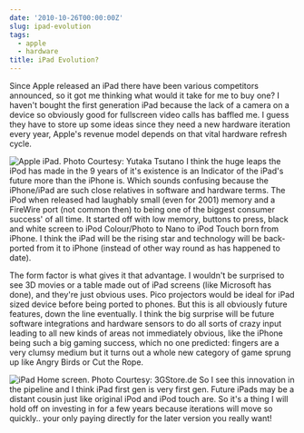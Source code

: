 ```yaml
---
date: '2010-10-26T00:00:00Z'
slug: ipad-evolution
tags:
  - apple
  - hardware
title: iPad Evolution?
---
```


Since Apple released an iPad there have been various competitors announced, so
it got me thinking what would it take for me to buy one? I haven't bought the
first generation iPad because the lack of a camera on a device so obviously good
for fullscreen video calls has baffled me. I guess they have to store up some
ideas since they need a new hardware iteration every year, Apple's revenue model
depends on that vital hardware refresh cycle.

![Apple iPad. Photo Courtesy: Yutaka
Tsutano](http://farm5.static.flickr.com/4020/4498290240_c16ee8e4b3_d.jpg)
I think the huge leaps the iPod has made in the 9 years of it's existence is an
Indicator of the iPad's future more than the iPhone is. Which sounds confusing
because the iPhone/iPad are such close relatives in software and hardware terms.
The iPod when released had laughably small (even for 2001) memory and a FireWire
port (not common then) to being one of the biggest consumer success' of all
time. It started off with low memory, buttons to press, black and white screen
to iPod Colour/Photo to Nano to iPod Touch born from iPhone. I think the iPad
will be the rising star and technology will be back-ported from it to iPhone
(instead of other way round as has happened to date).

The form factor is what gives it that advantage. I wouldn't be surprised to see
3D movies or a table made out of iPad screens (like Microsoft has done), and
they're just obvious uses. Pico projectors would be ideal for iPad sized device
before being ported to phones. But this is all obviously future features, down
the line eventually. I think the big surprise will be future software
integrations and hardware sensors to do all sorts of crazy input leading to all
new kinds of areas not immediately obvious, like the iPhone being such a big
gaming success, which no one predicted: fingers are a very clumsy medium but it
turns out a whole new category of game sprung up like Angry Birds or Cut the
Rope.

![iPad Home screen. Photo Courtesy:
3GStore.de](http://farm5.static.flickr.com/4138/4745626595_f73f04a206_d.jpg)
So I see this innovation in the pipeline and I think iPad first gen is very
first gen. Future iPads may be a distant cousin just like original iPod and iPod
touch are. So it's a thing I will hold off on investing in for a few years
because iterations will move so quickly.. your only paying directly for the
later version you really want!
